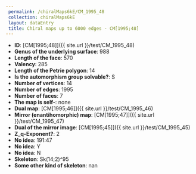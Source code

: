```yaml
--- 
 permalink: /chiralMaps6kE/CM_1995_48 
 collection: chiralMaps6kE
 layout: dataEntry
 title: Chiral maps up to 6000 edges - CM[1995;48]
---
```


- **ID**: [CM[1995;48]]({{ site.url }}/test/CM_1995_48)
- **Genus of the underlying surface**: 988
- **Length of the face**: 570
- **Valency**: 285
- **Length of the Petrie polygon**: 14
- **Is the automorphism group solvable?**: S
- **Number of vertices**: 14
- **Number of edges**: 1995
- **Number of faces**: 7
- **The map is self-**: none
- **Dual map**: [CM[1995;46]]({{ site.url }}/test/CM_1995_46)
- **Mirror (enantihomorphic) map**: [CM[1995;47]]({{ site.url }}/test/CM_1995_47)
- **Dual of the mirror image**: [CM[1995;45]]({{ site.url }}/test/CM_1995_45)
- **Z_q-Exponent?**: 2
- **No idea**:  191:47
- **No idea**: Y
- **No idea**: N
- **Skeleton**: Sk(14;2)^95
- **Some other kind of skeleton**: nan
